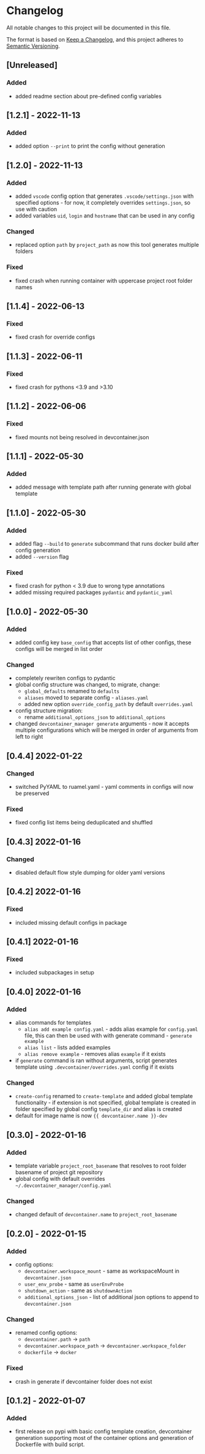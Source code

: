 # Changelog
All notable changes to this project will be documented in this file.

The format is based on [Keep a Changelog](https://keepachangelog.com/en/1.0.0/),
and this project adheres to [Semantic Versioning](https://semver.org/spec/v2.0.0.html).

## [Unreleased]
### Added
- added readme section about pre-defined config variables


## [1.2.1] - 2022-11-13
### Added
- added option `--print` to print the config without generation

## [1.2.0] - 2022-11-13
### Added
- added `vscode` config option that generates `.vscode/settings.json` with
  specified options - for now, it completely overrides `settings.json`, so
  use with caution
- added variables `uid`, `login` and `hostname` that can be used in any config

### Changed
- replaced option `path` by `project_path` as now this tool generates multiple
  folders

### Fixed
- fixed crash when running container with uppercase project root folder names

## [1.1.4] - 2022-06-13
### Fixed
- fixed crash for override configs

## [1.1.3] - 2022-06-11
### Fixed
- fixed crash for pythons <3.9 and >3.10

## [1.1.2] - 2022-06-06
### Fixed
- fixed mounts not being resolved in devcontainer.json

## [1.1.1] - 2022-05-30
### Added
- added message with template path after running generate with global template

## [1.1.0] - 2022-05-30
### Added
- added flag `--build` to `generate` subcommand that runs docker build after
  config generation
- added `--version` flag

### Fixed
- fixed crash for python < 3.9 due to wrong type annotations
- added missing required packages `pydantic` and `pydantic_yaml`

## [1.0.0] - 2022-05-30
### Added
- added config key `base_config` that accepts list of other configs, these configs
  will be merged in list order

### Changed
- completely rewriten configs to pydantic
- global config structure was changed, to migrate, change:
  - `global_defaults` renamed to `defaults`
  - `aliases` moved to separate config - `aliases.yaml`
  - added new option `override_config_path` by default `overrides.yaml`
- config structure migration:
  - rename `additional_options_json` to `additional_options`
- changed `devcontainer_manager generate` arguments - now it accepts multiple configurations
  which will be merged in order of arguments from left to right

## [0.4.4] 2022-01-22
### Changed
- switched PyYAML to ruamel.yaml - yaml comments in configs will now be preserved

### Fixed
- fixed config list items being deduplicated and shuffled

## [0.4.3] 2022-01-16
### Changed
- disabled default flow style dumping for older yaml versions
## [0.4.2] 2022-01-16
### Fixed
- included missing default configs in package

## [0.4.1] 2022-01-16
### Fixed
- included subpackages in setup
## [0.4.0] 2022-01-16
### Added
- alias commands for templates
  - `alias add example config.yaml` - adds alias example
    for `config.yaml` file, this can then be used with with generate command -
    `generate example`
  - `alias list` - lists added examples
  - `alias remove example` - removes alias `example` if it exists
- if `generate` command is ran without arguments, script generates template using
  `.devcontainer/overrides.yaml` config if it exists
### Changed
- `create-config` renamed to `create-template` and added global template
  functionality - if extension is not specified, global template is created
  in folder specified by global config `template_dir` and alias is created
- default for image name is now `{{ devcontainer.name }}-dev`

## [0.3.0] - 2022-01-16
### Added
- template variable `project_root_basename` that resolves to root folder basename
  of project git repository
- global config with default overrides `~/.devcontainer_manager/config.yaml`

### Changed
- changed default of `devcontainer.name` to `project_root_basename`

## [0.2.0] - 2022-01-15
### Added
- config options:
    - `devcontainer.workspace_mount` - same as workspaceMount in `devcontainer.json`
    - `user_env_probe` - same as `userEnvProbe`
    - `shutdown_action` - same as `shutdownAction`
    - `additional_options_json` - list of additional json options to append to
      `devcontainer.json`
### Changed
- renamed config options:
    - `devcontainer.path` -> `path`
    - `devcontainer.workspace_path` -> `devcontainer.workspace_folder`
    - `dockerfile` -> `docker`

### Fixed
- crash in generate if devcontainer folder does not exist

## [0.1.2] - 2022-01-07
### Added
- first release on pypi with basic config template creation, devcontainer
  generation supporting most of the container options and generation of
  Dockerfile with build script.
